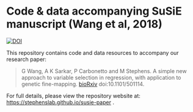 # Code & data accompanying SuSiE manuscript (Wang et al, 2018)
[![DOI](https://zenodo.org/badge/DOI/10.5281/zenodo.2368676.svg)](https://doi.org/10.5281/zenodo.2368676)

This repository contains code and data resources to accompany our
research paper:

> G Wang, A K Sarkar, P Carbonetto and M Stephens. A simple new approach to variable selection in regression, with application to genetic fine-mapping. [bioRxiv](https://www.biorxiv.org/content/10.1101/501114v1) doi:10.1101/501114. 



For full details, please view the repository website at: https://stephenslab.github.io/susie-paper .
